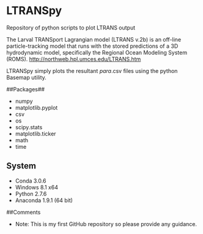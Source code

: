 # LTRANSpy 
Repository of python scripts to plot LTRANS output

The Larval TRANSport Lagrangian model (LTRANS v.2b) is an off-line particle-tracking model that runs with the stored predictions of a 3D hydrodynamic model, specifically the Regional Ocean Modeling System (ROMS). http://northweb.hpl.umces.edu/LTRANS.htm

LTRANSpy simply plots the resultant *para*.csv files using the python Basemap utility.

##Packages##
* numpy
* matplotlib.pyplot
* csv
* os
* scipy.stats
* matplotlib.ticker
* math
* time

## System
* Conda 3.0.6
* Windows 8.1 x64
* Python 2.7.6
* Anaconda 1.9.1 (64 bit)

##Comments
* Note: This is my first GitHub repository so please provide any guidance.
